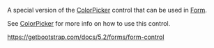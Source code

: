 A special version of the [ColorPicker](~/controls/bootstrap5/ColorPicker) control that can be used in [Form](~/controls/bootstrap5/Form).

See [ColorPicker](~/controls/bootstrap5/ColorPicker) for more info on how to use this control.

<https://getbootstrap.com/docs/5.2/forms/form-control>
